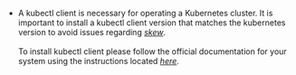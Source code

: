* A kubectl client is necessary for operating a Kubernetes cluster. It is important to install a  kubectl client version that matches the kubernetes version to avoid issues regarding <a href="https://github.com/kubernetes/community/blob/main/contributors/design-proposals/release/versioning.md#supported-releases-and-component-skew"><em>skew</em></a>.
<br><br>
To install kubectl client please follow the official documentation for your system using the instructions located <a href="https://kubernetes.io/docs/tasks/tools/install-kubectl/"><em>here</em></a>.
